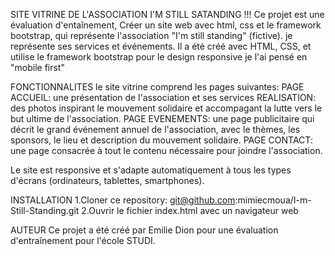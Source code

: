 SITE VITRINE DE L'ASSOCIATION I'M STILL SATANDING !!!
Ce projet est une évaluation d'entaînement,
Créer un site web avec html, css et le framework bootstrap,
qui représente l'association "I'm still standing" (fictive).
je représente ses services et événements.
Il a été créé avec HTML, CSS, 
et utilise le framework bootstrap pour le design responsive
je l'ai pensé en "mobile first"

FONCTIONNALITES
le site vitrine comprend les pages suivantes:
PAGE ACCUEIL: une présentation de l'association et ses services
REALISATION: des photos inspirant le mouvement solidaire et accompagant la lutte vers le but ultime de l'association.
PAGE EVENEMENTS: une page publicitaire qui décrit le grand événement annuel de l'association, avec le thèmes, les sponsors, le lieu et description du mouvement solidaire.
PAGE CONTACT: une page consacrée à tout le contenu nécessaire pour joindre l'association.

Le site est responsive et s'adapte automatiquement à tous les types d'écrans
(ordinateurs, tablettes, smartphones).

INSTALLATION
1.Cloner ce repository: 
git@github.com:mimiecmoua/I-m-Still-Standing.git
2.Ouvrir le fichier index.html avec un navigateur web

AUTEUR
Ce projet a été créé par Emilie Dion pour une évaluation d'entraînement pour l'école STUDI.
